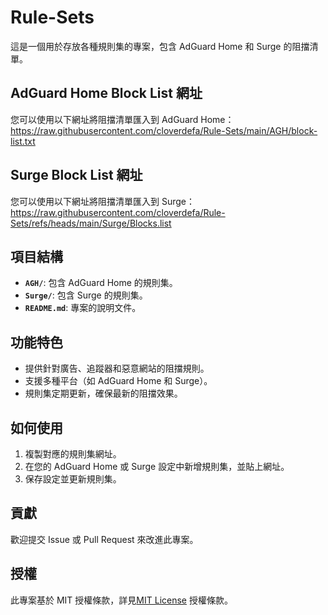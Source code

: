 # Rule-Sets

這是一個用於存放各種規則集的專案，包含 AdGuard Home 和 Surge 的阻擋清單。

## AdGuard Home Block List 網址

您可以使用以下網址將阻擋清單匯入到 AdGuard Home：
https://raw.githubusercontent.com/cloverdefa/Rule-Sets/main/AGH/block-list.txt

## Surge Block List 網址

您可以使用以下網址將阻擋清單匯入到 Surge：
https://raw.githubusercontent.com/cloverdefa/Rule-Sets/refs/heads/main/Surge/Blocks.list

## 項目結構

- **`AGH/`**: 包含 AdGuard Home 的規則集。
- **`Surge/`**: 包含 Surge 的規則集。
- **`README.md`**: 專案的說明文件。

## 功能特色

- 提供針對廣告、追蹤器和惡意網站的阻擋規則。
- 支援多種平台（如 AdGuard Home 和 Surge）。
- 規則集定期更新，確保最新的阻擋效果。

## 如何使用

1. 複製對應的規則集網址。
2. 在您的 AdGuard Home 或 Surge 設定中新增規則集，並貼上網址。
3. 保存設定並更新規則集。

## 貢獻

歡迎提交 Issue 或 Pull Request 來改進此專案。

## 授權

此專案基於 MIT 授權條款，詳見[MIT License](https://github.com/cloverdefa/Rule-Sets/blob/main/LICENSE.md) 授權條款。

